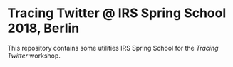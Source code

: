 # Tracing Twitter @ IRS Spring School 2018, Berlin

This repository contains some utilities IRS Spring School for the *Tracing Twitter* workshop.
